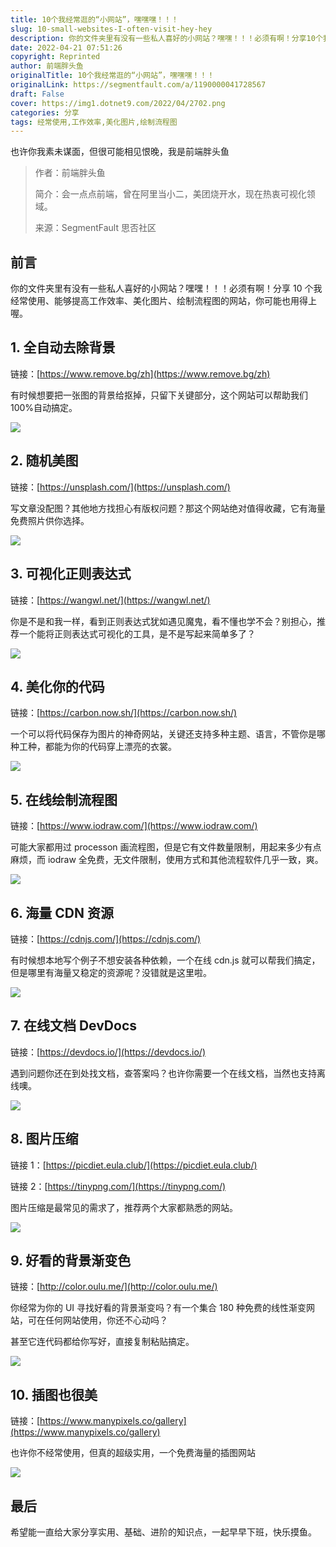 ```yaml
---
title: 10个我经常逛的“小网站”，嘿嘿嘿！！！
slug: 10-small-websites-I-often-visit-hey-hey
description: 你的文件夹里有没有一些私人喜好的小网站？嘿嘿！！！必须有啊！分享10个我经常使用、能够提高工作效率、美化图片、绘制流程图的网站，你可能也用得上喔。
date: 2022-04-21 07:51:26
copyright: Reprinted
author: 前端胖头鱼
originalTitle: 10个我经常逛的“小网站”，嘿嘿嘿！！！
originalLink: https://segmentfault.com/a/1190000041728567
draft: False
cover: https://img1.dotnet9.com/2022/04/2702.png
categories: 分享
tags: 经常使用,工作效率,美化图片,绘制流程图
---
```


也许你我素未谋面，但很可能相见恨晚，我是前端胖头鱼

> 作者：前端胖头鱼
>
> 简介：会一点点前端，曾在阿里当小二，美团烧开水，现在热衷可视化领域。
>
> 来源：SegmentFault 思否社区

## 前言

你的文件夹里有没有一些私人喜好的小网站？嘿嘿！！！必须有啊！分享 10 个我经常使用、能够提高工作效率、美化图片、绘制流程图的网站，你可能也用得上喔。

## 1. 全自动去除背景

链接：[https://www.remove.bg/zh](https://www.remove.bg/zh)

有时候想要把一张图的背景给抠掉，只留下关键部分，这个网站可以帮助我们 100%自动搞定。

![](https://img1.dotnet9.com/2022/04/2701.gif)

## 2. 随机美图

链接：[https://unsplash.com/](https://unsplash.com/)

写文章没配图？其他地方找担心有版权问题？那这个网站绝对值得收藏，它有海量免费照片供你选择。

![](https://img1.dotnet9.com/2022/04/2702.png)

## 3. 可视化正则表达式

链接：[https://wangwl.net/](https://wangwl.net/)

你是不是和我一样，看到正则表达式犹如遇见魔鬼，看不懂也学不会？别担心，推荐一个能将正则表达式可视化的工具，是不是写起来简单多了？

![](https://img1.dotnet9.com/2022/04/2703.png)

## 4. 美化你的代码

链接：[https://carbon.now.sh/](https://carbon.now.sh/)

一个可以将代码保存为图片的神奇网站，关键还支持多种主题、语言，不管你是哪种工种，都能为你的代码穿上漂亮的衣裳。

![](https://img1.dotnet9.com/2022/04/2704.png)

## 5. 在线绘制流程图

链接：[https://www.iodraw.com/](https://www.iodraw.com/)

可能大家都用过 processon 画流程图，但是它有文件数量限制，用起来多少有点麻烦，而 iodraw 全免费，无文件限制，使用方式和其他流程软件几乎一致，爽。

![](https://img1.dotnet9.com/2022/04/2705.png)

## 6. 海量 CDN 资源

链接：[https://cdnjs.com/](https://cdnjs.com/)

有时候想本地写个例子不想安装各种依赖，一个在线 cdn.js 就可以帮我们搞定，但是哪里有海量又稳定的资源呢？没错就是这里啦。

![](https://img1.dotnet9.com/2022/04/2706.gif)

## 7. 在线文档 DevDocs

链接：[https://devdocs.io/](https://devdocs.io/)

遇到问题你还在到处找文档，查答案吗？也许你需要一个在线文档，当然也支持离线噢。

![](https://img1.dotnet9.com/2022/04/2707.gif)

## 8. 图片压缩

链接 1：[https://picdiet.eula.club/](https://picdiet.eula.club/)

链接 2：[https://tinypng.com/](https://tinypng.com/)

图片压缩是最常见的需求了，推荐两个大家都熟悉的网站。

![](https://img1.dotnet9.com/2022/04/2708.png)

## 9. 好看的背景渐变色

链接：[http://color.oulu.me/](http://color.oulu.me/)

你经常为你的 UI 寻找好看的背景渐变吗？有一个集合 180 种免费的线性渐变网站，可在任何网站使用，你还不心动吗？

甚至它连代码都给你写好，直接复制粘贴搞定。

![](https://img1.dotnet9.com/2022/04/2709.gif)

## 10. 插图也很美

链接：[https://www.manypixels.co/gallery](https://www.manypixels.co/gallery)

也许你不经常使用，但真的超级实用，一个免费海量的插图网站

![](https://img1.dotnet9.com/2022/04/2710.png)

## 最后

希望能一直给大家分享实用、基础、进阶的知识点，一起早早下班，快乐摸鱼。
